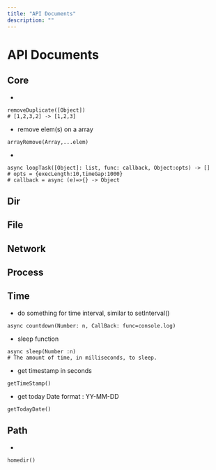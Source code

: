 ```yaml
---
title: "API Documents"
description: ""
---
```


# API Documents

## Core
-
```
removeDuplicate([Object])
# [1,2,3,2] -> [1,2,3]
```
- remove elem(s) on a array 
```
arrayRemove(Array,...elem)
```

-
```
async loopTask([Object]: list, func: callback, Object:opts) -> []
# opts = {execLength:10,timeGap:1000}
# callback = async (e)=>{} -> Object
```

## Dir

## File

## Network

## Process

## Time
- do something for time interval, similar to setInterval()
```
async countdown(Number: n, CallBack: func=console.log)
```
- sleep function
```
async sleep(Number :n)
# The amount of time, in milliseconds, to sleep.
```

- get timestamp in seconds
```
getTimeStamp()
```

- get today Date format : YY-MM-DD
```
getTodayDate()
```

## Path
-
```
homedir()
```

